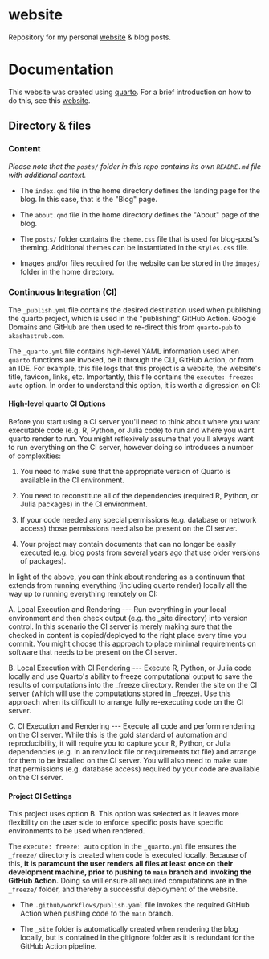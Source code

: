 # website

Repository for my personal [website](http://www.akashastrub.com/) & blog posts.

# Documentation

This website was created using [quarto](https://quarto.org/). For a brief introduction on how to do this, see this [website](https://quarto.org/docs/websites/website-blog.html).

## Directory & files

### Content

*Please note that the `posts/` folder in this repo contains its own `README.md` file with additional context.*

-   The `index.qmd` file in the home directory defines the landing page for the blog. In this case, that is the "Blog" page.

-   The `about.qmd` file in the home directory defines the "About" page of the blog.

-   The `posts/` folder contains the `theme.css` file that is used for blog-post's theming. Additional themes can be instantiated in the `styles.css` file.

-   Images and/or files required for the website can be stored in the `images/` folder in the home directory.

### Continuous Integration (CI)

The `_publish.yml` file contains the desired destination used when publishing the quarto project, which is used in the "publishing" GitHub Action. Google Domains and GitHub are then used to re-direct this from `quarto-pub` to `akashastrub.com`.

The `_quarto.yml` file contains high-level YAML information used when `quarto` functions are invoked, be it through the CLI, GitHub Action, or from an IDE. For example, this file logs that this project is a website, the website's title, favicon, links, etc. Importantly, this file contains the `execute: freeze: auto` option. In order to understand this option, it is worth a digression on CI:

#### High-level quarto CI Options

Before you start using a CI server you'll need to think about where you want executable code (e.g. R, Python, or Julia code) to run and where you want quarto render to run. You might reflexively assume that you'll always want to run everything on the CI server, however doing so introduces a number of complexities:

1.  You need to make sure that the appropriate version of Quarto is available in the CI environment.

2.  You need to reconstitute all of the dependencies (required R, Python, or Julia packages) in the CI environment.

3.  If your code needed any special permissions (e.g. database or network access) those permissions need also be present on the CI server.

4.  Your project may contain documents that can no longer be easily executed (e.g. blog posts from several years ago that use older versions of packages).

In light of the above, you can think about rendering as a continuum that extends from running everything (including quarto render) locally all the way up to running everything remotely on CI:

A. Local Execution and Rendering --- Run everything in your local environment and then check output (e.g. the \_site directory) into version control. In this scenario the CI server is merely making sure that the checked in content is copied/deployed to the right place every time you commit. You might choose this approach to place minimal requirements on software that needs to be present on the CI server.

B. Local Execution with CI Rendering --- Execute R, Python, or Julia code locally and use Quarto's ability to freeze computational output to save the results of computations into the \_freeze directory. Render the site on the CI server (which will use the computations stored in \_freeze). Use this approach when its difficult to arrange fully re-executing code on the CI server.

C. CI Execution and Rendering --- Execute all code and perform rendering on the CI server. While this is the gold standard of automation and reproducibility, it will require you to capture your R, Python, or Julia dependencies (e.g. in an renv.lock file or requirements.txt file) and arrange for them to be installed on the CI server. You will also need to make sure that permissions (e.g. database access) required by your code are available on the CI server.

#### Project CI Settings

This project uses option B. This option was selected as it leaves more flexibility on the user side to enforce specific posts have specific environments to be used when rendered.

The `execute: freeze: auto` option in the `_quarto.yml` file ensures the `_freeze/` directory is created when code is executed locally. Because of this, **it is paramount the user renders all files at least once on their development machine, prior to pushing to `main` branch and invoking the GitHub Action.** Doing so will ensure all required computations are in the `_freeze/` folder, and thereby a successful deployment of the website.

-   The `.github/workflows/publish.yaml` file invokes the required GitHub Action when pushing code to the `main` branch.

-   The `_site` folder is automatically created when rendering the blog locally, but is contained in the gitignore folder as it is redundant for the GitHub Action pipeline.
